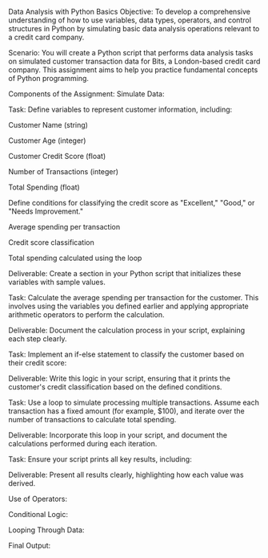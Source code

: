 Data Analysis with Python Basics
Objective:
To develop a comprehensive understanding of how to use variables, data types, operators, and control structures in Python by simulating basic data analysis operations relevant to a credit card company.


Scenario:
You will create a Python script that performs data analysis tasks on simulated customer transaction data for Bits, a London-based credit card company. This assignment aims to help you practice fundamental concepts of Python programming.


Components of the Assignment:
Simulate Data:

Task: Define variables to represent customer information, including:

Customer Name (string)

Customer Age (integer)

Customer Credit Score (float)

Number of Transactions (integer)

Total Spending (float)

Define conditions for classifying the credit score as "Excellent," "Good," or "Needs Improvement."

Average spending per transaction

Credit score classification

Total spending calculated using the loop

Deliverable: Create a section in your Python script that initializes these variables with sample values.

Task: Calculate the average spending per transaction for the customer. This involves using the variables you defined earlier and applying appropriate arithmetic operators to perform the calculation.

Deliverable: Document the calculation process in your script, explaining each step clearly.

Task: Implement an if-else statement to classify the customer based on their credit score:

Deliverable: Write this logic in your script, ensuring that it prints the customer's credit classification based on the defined conditions.

Task: Use a loop to simulate processing multiple transactions. Assume each transaction has a fixed amount (for example, $100), and iterate over the number of transactions to calculate total spending.

Deliverable: Incorporate this loop in your script, and document the calculations performed during each iteration.

Task: Ensure your script prints all key results, including:

Deliverable: Present all results clearly, highlighting how each value was derived.

Use of Operators:

Conditional Logic:

Looping Through Data:

Final Output:
